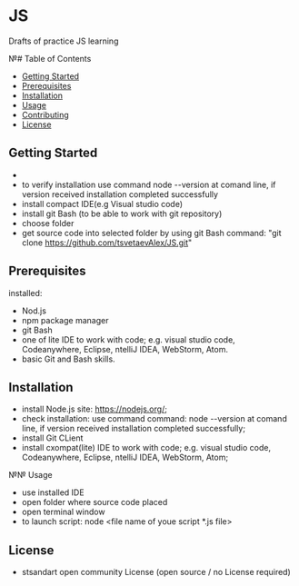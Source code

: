 # JS
Drafts of practice JS learning   

№# Table of Contents
- [Getting Started](#getting-started)
- [Prerequisites](#prerequisites)
- [Installation](#installation)
- [Usage](#usage)
- [Contributing](#contributing)
- [License](#license)

## Getting Started
 - 
 - to verify installation use command node --version at comand line, if version received installation completed successfully
 - install compact IDE(e.g Visual studio code)
 - install git Bash (to be able to work with git repository)
 - choose folder
 - get  source code into selected folder by using git Bash command:  "git clone https://github.com/tsvetaevAlex/JS.git"

## Prerequisites
installed:
- Nod.js
- npm package manager
- git Bash
- one of lite IDE to work with  code; e.g. visual studio code, Codeanywhere, Eclipse, ntelliJ IDEA, WebStorm, Atom.
- basic Git and Bash skills.

## Installation
- install Node.js site: https://nodejs.org/;
- check installation: use command command: node --version at comand line, if version received installation completed successfully;
- install Git CLient
- install cxompat(lite) IDE to work with  code; e.g. visual studio code, Codeanywhere, Eclipse, ntelliJ IDEA, WebStorm, Atom;

№№ Usage
- use installed IDE
- open folder where source code placed
- open terminal window
- to launch script: node <file name of youe script *.js file>


## License
- stsandart open community License (open source / no License required)
